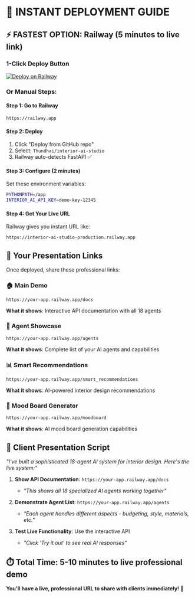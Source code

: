 # 🚀 INSTANT DEPLOYMENT GUIDE

## ⚡ **FASTEST OPTION: Railway (5 minutes to live link)**

### **1-Click Deploy Button**
[![Deploy on Railway](https://railway.app/button.svg)](https://railway.app/template/Python?referralCode=interior-ai)

### **Or Manual Steps:**

#### **Step 1: Go to Railway**
```
https://railway.app
```

#### **Step 2: Deploy**
1. Click "Deploy from GitHub repo"  
2. Select: `Thundhai/interior-ai-studio`
3. Railway auto-detects FastAPI ✅

#### **Step 3: Configure (2 minutes)**
Set these environment variables:
```bash
PYTHONPATH=/app
INTERIOR_AI_API_KEY=demo-key-12345
```

#### **Step 4: Get Your Live URL**
Railway gives you instant URL like:
```
https://interior-ai-studio-production.railway.app
```

## 🎯 **Your Presentation Links**

Once deployed, share these professional links:

### **🏠 Main Demo**
```
https://your-app.railway.app/docs
```
**What it shows**: Interactive API documentation with all 18 agents

### **🤖 Agent Showcase** 
```
https://your-app.railway.app/agents
```
**What it shows**: Complete list of your AI agents and capabilities

### **📊 Smart Recommendations**
```
https://your-app.railway.app/smart_recommendations
```
**What it shows**: AI-powered interior design recommendations

### **🎨 Mood Board Generator**
```
https://your-app.railway.app/moodboard  
```
**What it shows**: AI mood board generation capabilities

## 💼 **Client Presentation Script**

*"I've built a sophisticated 18-agent AI system for interior design. Here's the live system:"*

1. **Show API Documentation**: `https://your-app.railway.app/docs`
   - *"This shows all 18 specialized AI agents working together"*

2. **Demonstrate Agent List**: `https://your-app.railway.app/agents`  
   - *"Each agent handles different aspects - budgeting, style, materials, etc."*

3. **Test Live Functionality**: Use the interactive API
   - *"Click 'Try it out' to see real AI responses"*

## ⏱️ **Total Time: 5-10 minutes to live professional demo**

**You'll have a live, professional URL to share with clients immediately!** 🎉